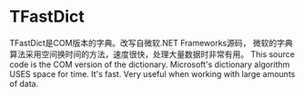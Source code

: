 # TFastDict
TFastDict是COM版本的字典。改写自微软.NET Frameworks源码，
微软的字典算法采用空间换时间的方法，速度很快，处理大量数据时非常有用。 
This source code is the COM version of the dictionary. Microsoft's dictionary algorithm USES space for time. 
It's fast. Very useful when working with large amounts of data.
